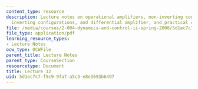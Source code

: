```yaml
---
content_type: resource
description: Lecture notes on operational amplifiers, non-inverting configurations,
  inverting configurations, and differential amplifier, and practical considerations.
file: /media/courses/2-004-dynamics-and-control-ii-spring-2008/5d1ec7c7f9c99fa7a5c3e8e3693b6497_lecture_12.pdf
file_type: application/pdf
learning_resource_types:
- Lecture Notes
ocw_type: OCWFile
parent_title: Lecture Notes
parent_type: CourseSection
resourcetype: Document
title: Lecture 12
uid: 5d1ec7c7-f9c9-9fa7-a5c3-e8e3693b6497
---
```

